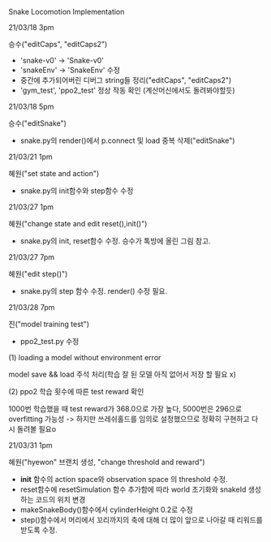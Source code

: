 Snake Locomotion Implementation

21/03/18 3pm

승수("editCaps", "editCaps2") 
* 'snake-v0' -> 'Snake-v0'
* 'snakeEnv' -> 'SnakeEnv' 수정
* 중간에 추가되어버린 디버그 string들 정리("editCaps", "editCaps2")
* 'gym_test', 'ppo2_test' 정상 작동 확인 (계산머신에서도 돌려봐야할듯)

21/03/18 5pm

승수("editSnake")

- snake.py의 render()에서 p.connect 및 load 중복 삭제("editSnake")

21/03/21 1pm

혜원("set state and action")

- snake.py의 init함수와 step함수 수정

21/03/27 1pm

혜원("change state and edit reset(),init()")

- snake.py의 init, reset함수 수정. 승수가 톡방에 올린 그림 참고.

21/03/27 7pm

혜원("edit step()")

- snake.py의 step 함수 수정. render() 수정 필요.

21/03/28 7pm

진("model training test")

- ppo2_test.py 수정 

(1) loading a model without environment error 

 model save && load 주석 처리(학습 잘 된 모델 아직 없어서 저장 할 필요 x)

(2) ppo2 학습 횟수에 따른 test reward 확인

1000번 학습했을 때 test reward가 368.0으로 가장 높다, 5000번은 296으로 overfitting 가능성 -> 하지만 쓰레쉬홀드를 임의로 설정했으므로 정확히 구현하고 다시 돌려볼 필요o

21/03/31 1pm

혜원("hyewon" 브랜치 생성, "change threshold and reward")

- __init__ 함수의 action space와 observation space 의 threshold 수정.
- reset함수에 resetSimulation 함수 추가함에 따라 world 초기화와 snakeId 생성하는 코드의 위치 변경
- makeSnakeBody()함수에서 cylinderHeight 0.2로 수정
- step()함수에서 머리에서 꼬리까지의 축에 대해 더 많이 앞으로 나아갈 때 리워드를 받도록 수정.